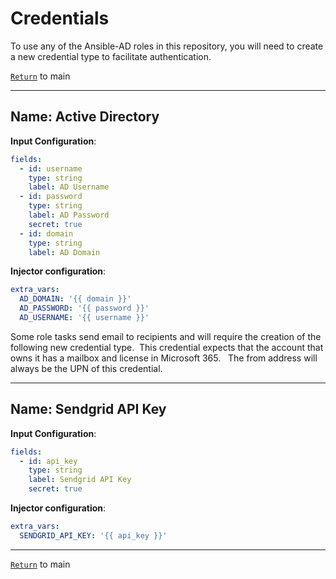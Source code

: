 # Credentials

 To use any of the Ansible-AD roles in this repository, you will need to create a new credential type to facilitate authentication.

[`Return`](/README.md) to main

---

## **Name**: Active Directory  

**Input Configuration**:
  
   ```yaml
   fields:
     - id: username
       type: string
       label: AD Username
     - id: password
       type: string
       label: AD Password
       secret: true
     - id: domain
       type: string
       label: AD Domain
   ```

**Injector configuration**:

   ```yaml
   extra_vars:
     AD_DOMAIN: '{{ domain }}'
     AD_PASSWORD: '{{ password }}'
     AD_USERNAME: '{{ username }}'
   ```

Some role tasks send email to recipients and will require the creation of the following new credential type.&nbsp; This credential expects that the account that owns it has a mailbox and license in Microsoft 365. &nbsp; The from address will always be the UPN of this credential.

---

## **Name**: Sendgrid API Key  

**Input Configuration**:
  
   ```yaml
   fields:
     - id: api_key
       type: string
       label: Sendgrid API Key
       secret: true
   ```

**Injector configuration**:

   ```yaml
   extra_vars:
     SENDGRID_API_KEY: '{{ api_key }}'
   ```

---

[`Return`](/README.md) to main
